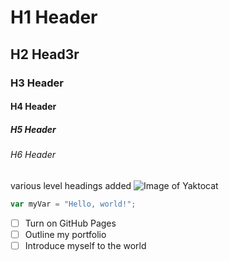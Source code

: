 # H1 Header
## H2 Head3r
### H3 Header
#### H4 Header
##### H5 Header
###### H6 Header
various level headings added
![Image of Yaktocat](https://octodex.github.com/images/yaktocat.png)
``` javascript
var myVar = "Hello, world!";
```
- [ ] Turn on GitHub Pages
- [ ] Outline my portfolio
- [ ] Introduce myself to the world
